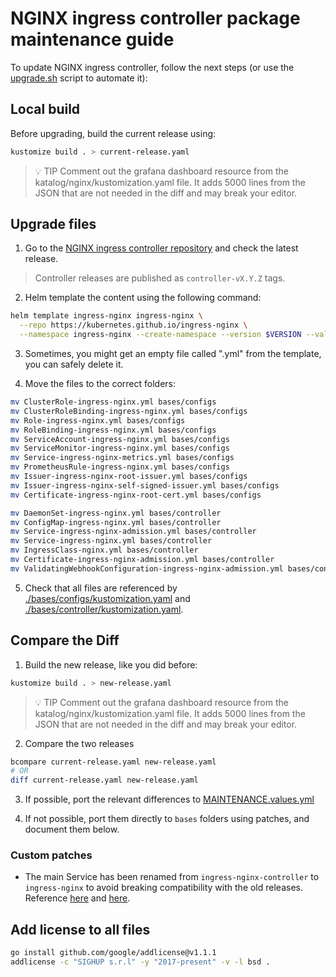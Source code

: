 # NGINX ingress controller package maintenance guide

To update NGINX ingress controller, follow the next steps (or use the [upgrade.sh](./upgrade.sh) script to automate it):

## Local build

Before upgrading, build the current release using:

```bash
kustomize build . > current-release.yaml
```

> 💡 TIP
> Comment out the grafana dashboard resource from the katalog/nginx/kustomization.yaml file.
> It adds 5000 lines from the JSON that are not needed in the diff and may break your editor.


## Upgrade files

1. Go to the [NGINX ingress controller repository](https://github.com/kubernetes/ingress-nginx/) and check the latest release.

> Controller releases are published as `controller-vX.Y.Z` tags.

2. Helm template the content using the following command:

```bash
helm template ingress-nginx ingress-nginx \
  --repo https://kubernetes.github.io/ingress-nginx \
  --namespace ingress-nginx --create-namespace --version $VERSION --values MAINTENANCE.values.yml | yq --split-exp '.kind + "-" + .metadata.name'
```

3. Sometimes, you might get an empty file called ".yml" from the template, you can safely delete it.

4. Move the files to the correct folders:

```bash
mv ClusterRole-ingress-nginx.yml bases/configs
mv ClusterRoleBinding-ingress-nginx.yml bases/configs
mv Role-ingress-nginx.yml bases/configs
mv RoleBinding-ingress-nginx.yml bases/configs
mv ServiceAccount-ingress-nginx.yml bases/configs
mv ServiceMonitor-ingress-nginx.yml bases/configs
mv Service-ingress-nginx-metrics.yml bases/configs
mv PrometheusRule-ingress-nginx.yml bases/configs
mv Issuer-ingress-nginx-root-issuer.yml bases/configs
mv Issuer-ingress-nginx-self-signed-issuer.yml bases/configs
mv Certificate-ingress-nginx-root-cert.yml bases/configs

mv DaemonSet-ingress-nginx.yml bases/controller
mv ConfigMap-ingress-nginx.yml bases/controller
mv Service-ingress-nginx-admission.yml bases/controller
mv Service-ingress-nginx.yml bases/controller
mv IngressClass-nginx.yml bases/controller
mv Certificate-ingress-nginx-admission.yml bases/controller
mv ValidatingWebhookConfiguration-ingress-nginx-admission.yml bases/controller
```

5. Check that all files are referenced by [./bases/configs/kustomization.yaml](./bases/configs/kustomization.yaml) and [./bases/controller/kustomization.yaml](./bases/controller/kustomization.yaml).

## Compare the Diff

1. Build the new release, like you did before:

```bash
kustomize build . > new-release.yaml
```

> 💡 TIP
> Comment out the grafana dashboard resource from the katalog/nginx/kustomization.yaml file.
> It adds 5000 lines from the JSON that are not needed in the diff and may break your editor.

2. Compare the two releases

```bash
bcompare current-release.yaml new-release.yaml
# OR
diff current-release.yaml new-release.yaml
```

3. If possible, port the relevant differences to [MAINTENANCE.values.yml](./MAINTENANCE.values.yml)

4. If not possible, port them directly to `bases` folders using patches, and document them below.

### Custom patches

- The main Service has been renamed from `ingress-nginx-controller` to `ingress-nginx` to avoid breaking compatibility with the old releases. Reference [here](./bases/controller/kustomization.yaml#24) and [here](./MAINTENANCE.values.yml#17).

## Add license to all files

```bash
go install github.com/google/addlicense@v1.1.1
addlicense -c "SIGHUP s.r.l" -y "2017-present" -v -l bsd .
```

